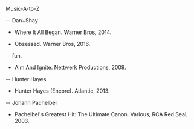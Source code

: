 Music-A-to-Z

-- Dan+Shay

* Where It All Began. Warner Bros, 2014.

* Obsessed. Warner Bros, 2016. 

-- fun. 

* Aim And Ignite. Nettwerk Productions, 2009. 

-- Hunter Hayes 

* Hunter Hayes (Encore). Atlantic, 2013.

-- Johann Pachelbel 

* Pachelbel's Greatest Hit: The Ultimate Canon. Various, RCA Red Seal, 2003. 
